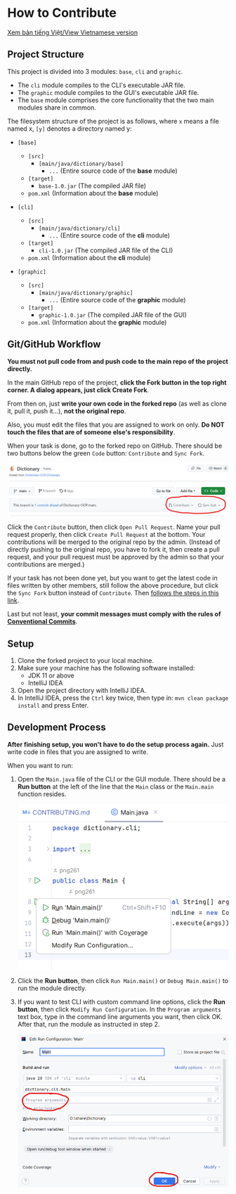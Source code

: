 # How to Contribute

[Xem bản tiếng Việt/View Vietnamese version](CONTRIBUTING_vi_VN.md)

## Project Structure

This project is divided into 3 modules: `base`, `cli`
and `graphic`.

- The `cli` module compiles to the CLI's executable
  JAR file.
- The `graphic` module compiles to the GUI's executable
  JAR file.
- The `base` module comprises the core functionality
  that the two main modules share in common.

The filesystem structure of the project is as follows,
where `x` means a file named x, `[y]` denotes a
directory named y:

- `[base]`
    - `[src]`
        - `[main/java/dictionary/base]`
            - `...` (Entire source code of the **base** module)
    - `[target]`
        - `base-1.0.jar` (The compiled JAR file)
    - `pom.xml` (Information about the **base** module)

- `[cli]`
    - `[src]`
        - `[main/java/dictionary/cli]`
            - `...` (Entire source code of the **cli** module)
    - `[target]`
        - `cli-1.0.jar` (The compiled JAR file of the CLI)
    - `pom.xml` (Information about the **cli** module)

- `[graphic]`
    - `[src]`
        - `[main/java/dictionary/graphic]`
            - `...` (Entire source code of the **graphic** module)
    - `[target]`
        - `graphic-1.0.jar` (The compiled JAR file of the GUI)
    - `pom.xml` (Information about the **graphic** module)

## Git/GitHub Workflow

**You must not pull code from and push code to the main repo of
the project directly.**

In the main GitHub repo of the project, **click the Fork button
in the top right corner. A dialog appears, just click Create Fork**.

From then on, just **write your own code in the forked repo** (as
well as clone it, pull it, push it...), **not the original repo**.

Also, you must edit the files that you are assigned to work on only.
**Do NOT touch the files that are of someone else's responsibility**.

When your task is done, go to the forked repo on GitHub. There should
be two buttons below the green `Code` button: `Contribute` and `Sync Fork`.

![Contribute and Sync Fork buttons](images/contribute-or-sync-fork.png)

Click the `Contribute` button, then click `Open Pull Request`. Name your
pull request properly, then click `Create Pull Request` at the bottom.
Your contributions will be merged to the original repo by the admin.
(Instead of directly pushing to the original repo, you have to fork it,
then create a pull request, and your pull request must be approved by
the admin so that your contributions are merged.)

If your task has not been done yet, but you want to get the latest code
in files written by other members, still follow the above procedure, but
click the `Sync Fork` button instead of `Contribute`. Then
[follows the steps in this link](https://docs.github.com/en/pull-requests/collaborating-with-pull-requests/working-with-forks/syncing-a-fork).

Last but not least, **your commit messages must comply with the rules of
[Conventional Commits](https://www.conventionalcommits.org/en/v1.0.0/)**.

## Setup

1. Clone the forked project to your local machine.
2. Make sure your machine has the following software
   installed:
    - JDK 11 or above
    - IntelliJ IDEA
3. Open the project directory with IntelliJ IDEA.
4. In IntelliJ IDEA, press the `Ctrl` key twice, then
   type in: `mvn clean package install` and press Enter.

## Development Process

**After finishing setup, you won't have to do the setup
process again.** Just write code in files that you are
assigned to write.

When you want to run:

1. Open the `Main.java` file of the CLI or the GUI module.
   There should be a **Run button** at the left of the
   line that the `Main` class or the `Main.main` function
   resides.

   ![Run or Debug the module](images/run-or-debug.png)

2. Click the **Run button**, then click `Run
   Main.main()` or `Debug Main.main()` to run
   the module directly.

3. If you want to test CLI with custom command line
   options, click the **Run button**, then click
   `Modify Run Configuration`. In the `Program arguments`
   text box, type in the command line arguments you
   want, then click OK. After that, run the module
   as instructed in step 2.

   ![Program arguments](images/program-arguments.png)

